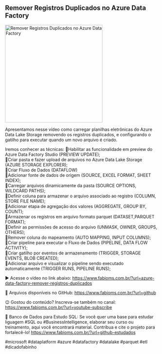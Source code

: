 ## Remover Registros Duplicados no Azure Data Factory

<img src="https://fabioms.com.br//uploads/youtube/S9TWmV1O_fg.png" alt="Remover Registros Duplicados no Azure Data Factory" title="Azure Data Factory" width="320"/>

Apresentamos nesse vídeo como carregar planilhas eletrônicas do Azure Data Lake Storage removendo os registros duplicados, e configurando o gatilho para executar quando um novo arquivo é criado.

Iremos conhecer as técnicas:
🔹Habilitar as funcionalidade em preview do Azure Data Factory Studio (PREVIEW UPDATE);  
🔹Criar pasta e fazer upload de arquivos no Azure Data Lake Storage (AZURE STORAGE EXPLORER);  
🔹Criar Fluxo de Dados (DATAFLOW)  
🔹Adicionar fonte de dados de origem (SOURCE, EXCEL FORMAT, SHEET INDEX);  
🔹Carregar arquivos dinamicamente da pasta (SOURCE OPTIONS, WILDCARD PATHS);  
🔹Definir coluna para armazenar o arquivo associado ao registro (COLUMN, STORE FILE NAME);  
🔹Adicionar etapa de agregação dos valores (AGGREGATE, GROUP BY, COUNT);  
🔹Armazenar os registros em arquivo formato parquet (DATASET,PARQUET FORMAT);  
🔹Definir as permissões de acesso do arquivo (UNMASK, OWNER, GROUPS, OTHERS);  
🔹Remover coluna do mapeamento (AUTO MAPPING, INPUT COLUMNS);  
🔹Criar pipeline para executar o Fluxo de Dados (PIPELINE, DATA FLOW ACTIVITY);  
🔹Criar gatilho por eventos de armazenamento (TRIGGER, STORAGE EVENTS, BLOB CREATED);  
🔹Adicionar arquivo e visualizar o pipeline sendo executado automaticamente (TRIGGER RUNS, PIPELINE RUNS);  

▶️ Acesse o vídeo no link abaixo:
https://www.fabioms.com.br/?url=azure-data-factory-remover-registros-duplicados

📁 Arquivos disponíveis no GitHub:
https://www.fabioms.com.br/?url=github

😉 Gostou do conteúdo? Inscreva-se também no canal:
https://www.fabioms.com.br/?url=youtube-subscribe

🎁 Banco de Dados para Estudo SQL:
Se você quer uma base para estudar liguagem #SQL ou #BusinessIntelligence, elaborar seu curso ou treinamento, aqui você encontrará material. 
Contribua e cite o projeto para fortalecê-lo!
https://www.fabioms.com.br/?url=github-estudados

#microsoft #dataplatform #azure #datafactory #datalake #parquet #etl #dicadofabinho

